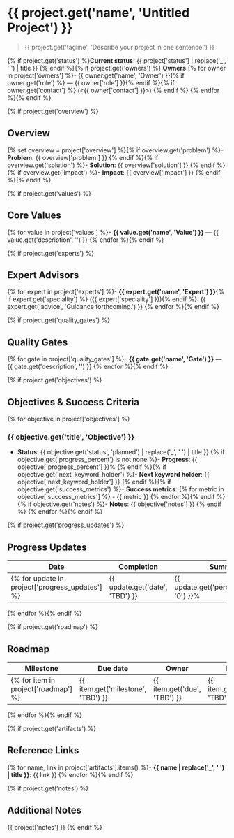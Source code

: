 # {{ project.get('name', 'Untitled Project') }}

> {{ project.get('tagline', 'Describe your project in one sentence.') }}

{% if project.get('status') %}**Current status:** {{ project['status'] | replace('_', ' ') | title }}
{% endif %}{% if project.get('owners') %}
**Owners**
{% for owner in project['owners'] %}- {{ owner.get('name', 'Owner') }}{% if owner.get('role') %} — {{ owner['role'] }}{% endif %}{% if owner.get('contact') %} (<{{ owner['contact'] }}>) {% endif %}
{% endfor %}{% endif %}

{% if project.get('overview') %}
## Overview
{% set overview = project['overview'] %}{% if overview.get('problem') %}- **Problem**: {{ overview['problem'] }}
{% endif %}{% if overview.get('solution') %}- **Solution**: {{ overview['solution'] }}
{% endif %}{% if overview.get('impact') %}- **Impact**: {{ overview['impact'] }}
{% endif %}{% endif %}

{% if project.get('values') %}
## Core Values
{% for value in project['values'] %}- **{{ value.get('name', 'Value') }}** — {{ value.get('description', '') }}
{% endfor %}{% endif %}

{% if project.get('experts') %}
## Expert Advisors
{% for expert in project['experts'] %}- **{{ expert.get('name', 'Expert') }}**{% if expert.get('speciality') %} ({{ expert['speciality'] }}){% endif %}: {{ expert.get('advice', 'Guidance forthcoming.') }}
{% endfor %}{% endif %}

{% if project.get('quality_gates') %}
## Quality Gates
{% for gate in project['quality_gates'] %}- **{{ gate.get('name', 'Gate') }}** — {{ gate.get('description', '') }}
{% endfor %}{% endif %}

{% if project.get('objectives') %}
## Objectives & Success Criteria
{% for objective in project['objectives'] %}
### {{ objective.get('title', 'Objective') }}
- **Status**: {{ objective.get('status', 'planned') | replace('_', ' ') | title }}
{% if objective.get('progress_percent') is not none %}- **Progress**: {{ objective['progress_percent'] }}%
{% endif %}{% if objective.get('next_keyword_holder') %}- **Next keyword holder**: {{ objective['next_keyword_holder'] }}
{% endif %}{% if objective.get('success_metrics') %}- **Success metrics**:
{% for metric in objective['success_metrics'] %}  - {{ metric }}
{% endfor %}{% endif %}{% if objective.get('notes') %}- **Notes**: {{ objective['notes'] }}
{% endif %}
{% endfor %}{% endif %}

{% if project.get('progress_updates') %}
## Progress Updates
| Date | Completion | Summary |
|------|------------|---------|
{% for update in project['progress_updates'] %}| {{ update.get('date', 'TBD') }} | {{ update.get('percent_complete', '0') }}% | {{ update.get('summary', '') }} |
{% endfor %}{% endif %}

{% if project.get('roadmap') %}
## Roadmap
| Milestone | Due date | Owner | Focus |
|-----------|----------|-------|-------|
{% for item in project['roadmap'] %}| {{ item.get('milestone', 'TBD') }} | {{ item.get('due', 'TBD') }} | {{ item.get('owner', 'TBD') }} | {{ item.get('focus', '') }} |
{% endfor %}{% endif %}

{% if project.get('artifacts') %}
## Reference Links
{% for name, link in project['artifacts'].items() %}- **{{ name | replace('_', ' ') | title }}**: {{ link }}
{% endfor %}{% endif %}

{% if project.get('notes') %}
## Additional Notes
{{ project['notes'] }}
{% endif %}
